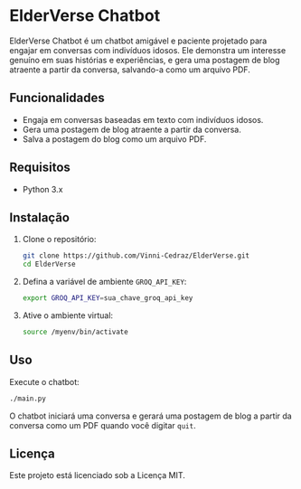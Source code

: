# ElderVerse Chatbot

ElderVerse Chatbot é um chatbot amigável e paciente projetado para engajar em conversas com indivíduos idosos. Ele demonstra um interesse genuíno em suas histórias e experiências, e gera uma postagem de blog atraente a partir da conversa, salvando-a como um arquivo PDF.

## Funcionalidades

- Engaja em conversas baseadas em texto com indivíduos idosos.
- Gera uma postagem de blog atraente a partir da conversa.
- Salva a postagem do blog como um arquivo PDF.

## Requisitos

- Python 3.x

## Instalação

1. Clone o repositório:
   ```bash
   git clone https://github.com/Vinni-Cedraz/ElderVerse.git
   cd ElderVerse
   ```

2. Defina a variável de ambiente `GROQ_API_KEY`:
   ```bash
   export GROQ_API_KEY=sua_chave_groq_api_key
   ```

3. Ative o ambiente virtual:
   ```bash
   source /myenv/bin/activate
   ```

## Uso

Execute o chatbot:
```bash
./main.py
```

O chatbot iniciará uma conversa e gerará uma postagem de blog a partir da conversa como um PDF quando você digitar `quit`.

## Licença

Este projeto está licenciado sob a Licença MIT.

